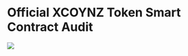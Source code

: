 # Official XCOYNZ Token Smart Contract Audit

![](https://www.coinmercenary.com/assets/img/logo-dark.png)

